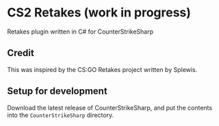 # CS2 Retakes (work in progress)
Retakes plugin written in C# for CounterStrikeSharp

## Credit
This was inspired by the CS:GO Retakes project written by Splewis.

## Setup for development
Download the latest release of CounterStrikeSharp, and put the contents into the `CounterStrikeSharp` directory.
